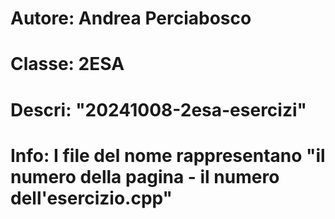 # Autore: Andrea Perciabosco
# Classe: 2ESA
# Descri: "20241008-2esa-esercizi"
# Info:   I file del nome rappresentano "il numero della pagina - il numero dell'esercizio.cpp"
